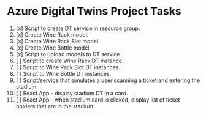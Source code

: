 # Azure Digital Twins Project Tasks

1. [x] Script to create DT service in resource group.
2. [x] Create Wine Rack model.
3. [x] Create Wine Rack Slot model.
4. [x] Create Wine Bottle model.
5. [x] Script to upload models to DT service.
6. [ ] Script to create Wine Rack DT instance.
7. [ ] Script to Wine Rack Slot DT instances.
8. [ ] Script to Wine Bottle DT instances.
9. [ ] Script/service that simulates a user scanning a ticket and entering the stadium.
10. [ ] React App - display stadium DT in a card.
11. [ ] React App - when stadium card is clicked, display list of ticket holders that are in the stadium.
